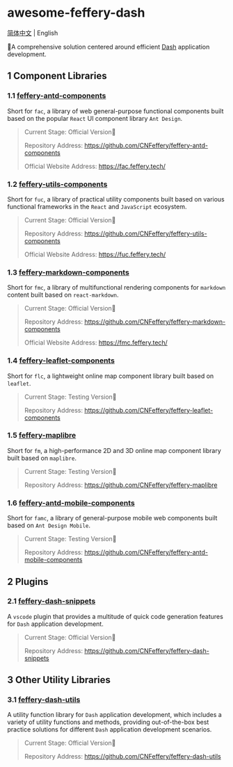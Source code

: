 # awesome-feffery-dash

[简体中文](./README.md) | English

🤩A comprehensive solution centered around efficient [Dash](https://github.com/plotly/dash) application development.

## 1 Component Libraries

### 1.1 [feffery-antd-components](https://github.com/CNFeffery/feffery-antd-components) 

Short for `fac`, a library of web general-purpose functional components built based on the popular `React` UI component library `Ant Design`.

> Current Stage: Official Version🚀
>
> Repository Address: https://github.com/CNFeffery/feffery-antd-components 
>
> Official Website Address: https://fac.feffery.tech/ 

### 1.2 [feffery-utils-components](https://github.com/CNFeffery/feffery-utils-components) 

Short for `fuc`, a library of practical utility components built based on various functional frameworks in the `React` and `JavaScript` ecosystem.

> Current Stage: Official Version🚀
>
> Repository Address: https://github.com/CNFeffery/feffery-utils-components 
>
> Official Website Address: https://fuc.feffery.tech/ 

### 1.3 [feffery-markdown-components](https://github.com/CNFeffery/feffery-markdown-components) 

Short for `fmc`, a library of multifunctional rendering components for `markdown` content built based on `react-markdown`.

> Current Stage: Official Version🚀
>
> Repository Address: https://github.com/CNFeffery/feffery-markdown-components 
>
> Official Website Address: https://fmc.feffery.tech/ 

### 1.4 [feffery-leaflet-components](https://github.com/CNFeffery/feffery-leaflet-components) 

Short for `flc`, a lightweight online map component library built based on `leaflet`.

> Current Stage: Testing Version🐣
>
> Repository Address: https://github.com/CNFeffery/feffery-leaflet-components 

### 1.5 [feffery-maplibre](https://github.com/CNFeffery/feffery-maplibre) 

Short for `fm`, a high-performance 2D and 3D online map component library built based on `maplibre`.

> Current Stage: Testing Version🐣
>
> Repository Address: https://github.com/CNFeffery/feffery-maplibre 

### 1.6 [feffery-antd-mobile-components](https://github.com/CNFeffery/feffery-antd-mobile-components) 

Short for `famc`, a library of general-purpose mobile web components built based on `Ant Design Mobile`.

> Current Stage: Testing Version🐣
>
> Repository Address: https://github.com/CNFeffery/feffery-antd-mobile-components 

## 2 Plugins

### 2.1 [feffery-dash-snippets](https://github.com/CNFeffery/feffery-dash-snippets) 

A `vscode` plugin that provides a multitude of quick code generation features for `Dash` application development.

> Current Stage: Official Version🚀
>
> Repository Address: https://github.com/CNFeffery/feffery-dash-snippets 

## 3 Other Utility Libraries

### 3.1 [feffery-dash-utils](https://github.com/CNFeffery/feffery-dash-utils) 

A utility function library for `Dash` application development, which includes a variety of utility functions and methods, providing out-of-the-box best practice solutions for different `Dash` application development scenarios.

> Current Stage: Official Version🚀
>
> Repository Address: https://github.com/CNFeffery/feffery-dash-utils
